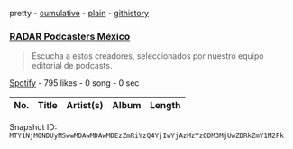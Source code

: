 pretty - [cumulative](/playlists/cumulative/37i9dQZF1DWVnX01c6gE6x.md) - [plain](/playlists/plain/37i9dQZF1DWVnX01c6gE6x) - [githistory](https://github.githistory.xyz/mackorone/spotify-playlist-archive/blob/main/playlists/plain/37i9dQZF1DWVnX01c6gE6x)

### [RADAR Podcasters México](https://open.spotify.com/playlist/37i9dQZF1DWVnX01c6gE6x)

> Escucha a estos creadores, seleccionados por nuestro equipo editorial de podcasts.

[Spotify](https://open.spotify.com/user/spotify) - 795 likes - 0 song - 0 sec

| No. | Title | Artist(s) | Album | Length |
|---|---|---|---|---|

Snapshot ID: `MTY1NjM0NDUyMSwwMDAwMDAwMDEzZmRiYzQ4YjIwYjAzMzYzODM3MjUwZDRkZmY1M2Fk`
